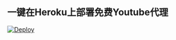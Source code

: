 ## 一键在Heroku上部署免费Youtube代理
[![Deploy](https://www.herokucdn.com/deploy/button.svg)](https://heroku.com/deploy)
